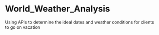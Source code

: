 # World_Weather_Analysis
Using APIs to determine the ideal dates and weather conditions for clients to go on vacation
